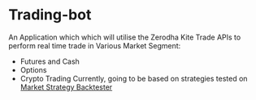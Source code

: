 # Trading-bot
An Application which which will utilise the Zerodha Kite Trade APIs to perform real time trade in Various Market Segment:
  - Futures and Cash
  - Options
  - Crypto Trading
Currently, going to be based on strategies tested on [Market Strategy Backtester](https://github.com/shishir99111/market-strategy-backtester)
